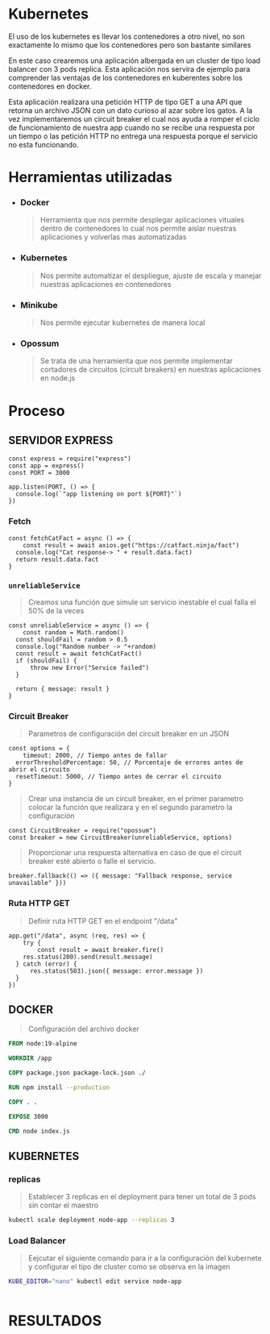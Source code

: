 # Kubernetes
El uso de los kubernetes es llevar los contenedores a otro nivel, no son exactamente lo mismo que los contenedores pero son bastante similares

En este caso crearemos una aplicación albergada en un cluster de tipo load balancer con 3 pods replica.
Esta aplicación nos servira de ejemplo para comprender las ventajas de los contenedores en kuberentes sobre los contenedores en docker.

Esta aplicación realizara una petición HTTP de tipo GET a una API que retorna un archivo JSON con un dato curioso al azar sobre los gatos. A la vez implementaremos un circuit breaker el cual nos ayuda a romper el ciclo de funcionamiento de nuestra app cuando no se recibe una respuesta por un tiempo o las petición HTTP no entrega una respuesta porque el servicio no esta funcionando.

# Herramientas utilizadas
- ### Docker
    > Herramienta que nos permite desplegar aplicaciones vituales dentro de contenedores lo cual nos permite aislar nuestras aplicaciones y volverlas mas automatizadas

- ### Kubernetes
    > Nos permite automatizar el despliegue, ajuste de escala y manejar nuestras aplicaciones en contenedores

- ### Minikube
    > Nos permite ejecutar kubernetes de manera local

- ### Opossum
    > Se trata de una herramienta que nos permite implementar cortadores de circuitos (circuit breakers) en nuestras aplicaciones en node.js

# Proceso
## SERVIDOR EXPRESS
```JS
const express = require("express")
const app = express()
const PORT = 3000

app.listen(PORT, () => {
  console.log(`"app listening on port ${PORT}"`)
})
```

### Fetch
```JS
const fetchCatFact = async () => {
    const result = await axios.get("https://catfact.ninja/fact")
  console.log("Cat response-> " + result.data.fact)
  return result.data.fact
}
```

### `unreliableService`
>Creamos una función que simule un servicio inestable el cual falla el 50% de la veces
```JS
const unreliableService = async () => {
    const random = Math.random()
  const shouldFail = random > 0.5
  console.log("Random number -> "+random)
  const result = await fetchCatFact()
  if (shouldFail) {
      throw new Error("Service failed")
  }

  return { message: result }
}
```

### Circuit Breaker
>Parametros de configuración del circuit breaker en un JSON
```JS
const options = {
    timeout: 2000, // Tiempo antes de fallar
  errorThresholdPercentage: 50, // Porcentaje de errores antes de abrir el circuito
  resetTimeout: 5000, // Tiempo antes de cerrar el circuito
}
```
> Crear una instancia de un circuit breaker, en el primer parametro colocar la función que realizara y en el segundo parametro la configuración
```JS
const CircuitBreaker = require("opossum")
const breaker = new CircuitBreaker(unreliableService, options)
```

>Proporcionar una respuesta alternativa en caso de que el circuit breaker esté abierto o falle el servicio.
```JS
breaker.fallback(() => ({ message: "Fallback response, service unavailable" }))
```

### Ruta HTTP GET
> Definir ruta HTTP GET en el endpoint "/data"
```JS
app.get("/data", async (req, res) => {
    try {
        const result = await breaker.fire()
    res.status(200).send(result.message)
  } catch (error) {
      res.status(503).json({ message: error.message })
  }
})
```

## DOCKER
>Configuración del archivo docker 
```Dockerfile
FROM node:19-alpine

WORKDIR /app

COPY package.json package-lock.json ./

RUN npm install --production

COPY . .

EXPOSE 3000

CMD node index.js
```

## KUBERNETES

### replicas
> Establecer 3 replicas en el deployment para tener un total de 3 pods sin contar el maestro
```BASH
kubectl scale deployment node-app --replicas 3
```

### Load Balancer
>Eejcutar el siguiente comando para ir a la configuración del kubernete y configurar el tipo de cluster como se observa en la imagen
```BASH
KUBE_EDITOR="nano" kubectl edit service node-app
```
<img src="">

# RESULTADOS

<img src="">
